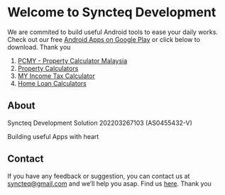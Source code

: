 # Welcome to Syncteq Development
We are commited to build useful Android tools to ease your daily works. Check out our free
[Android Apps on Google Play](https://play.google.com/store/apps/dev?id=7422191688104838951) or click below to download. Thank you

1. [PCMY - Property Calculator Malaysia](https://play.google.com/store/apps/details?id=syncteq.propertycalculatormalaysia)
2. [Property Calculators](https://play.google.com/store/apps/details?id=syncteq.propertycalculators)
3. [MY Income Tax Calculator](https://play.google.com/store/apps/details?id=syncteq.myincometaxcalculator)
4. [Home Loan Calculators](https://play.google.com/store/apps/details?id=syncteq.homeloanemicalculators)


## About
Syncteq Development Solution 202203267103 (AS0455432-V)

Building useful Apps with heart

## Contact
If you have any feedback or suggestion, you can contact us at syncteq@gmail.com and we’ll help you asap. Find us 
[here](https://linktr.ee/SyncteqDevelopment). Thank you
